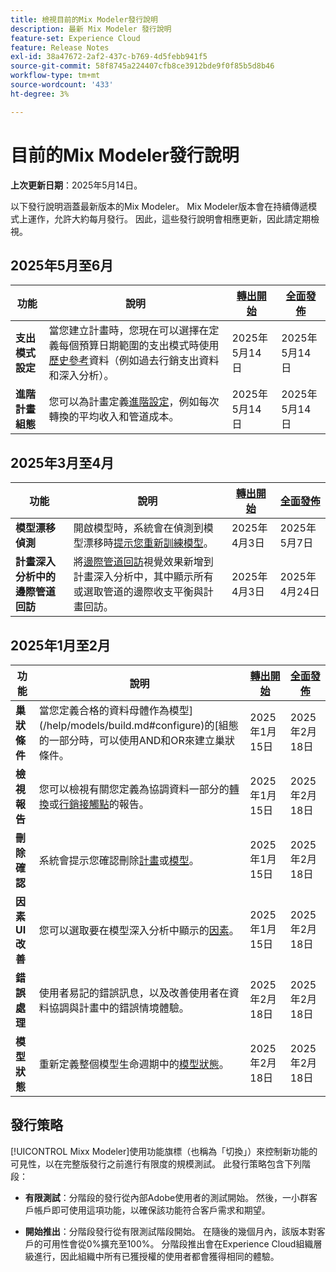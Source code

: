 ```yaml
---
title: 檢視目前的Mix Modeler發行說明
description: 最新 Mix Modeler 發行說明
feature-set: Experience Cloud
feature: Release Notes
exl-id: 38a47672-2af2-437c-b769-4d5febb941f5
source-git-commit: 58f8745a224407cfb8ce3912bde9f0f85b5d8b46
workflow-type: tm+mt
source-wordcount: '433'
ht-degree: 3%

---
```


# 目前的Mix Modeler發行說明

**上次更新日期**：2025年5月14日。

以下發行說明涵蓋最新版本的Mix Modeler。 Mix Modeler版本會在持續傳遞模式上運作，允許大約每月發行。 因此，這些發行說明會相應更新，因此請定期檢視。


## 2025年5月至6月

| 功能 | 說明 | [轉出開始](#release-strategy) | [全面發佈](#release-strategy) |
|---|---|---|---|
| **支出模式設定** | 當您建立計畫時，您現在可以選擇在定義每個預算日期範圍的支出模式時使用[歷史參考](/help/plans/build.md)資料（例如過去行銷支出資料和深入分析）。 | 2025年5月14日 | 2025年5月14日 |
| **進階計畫組態** | 您可以為計畫定義[進階設定](/help/plans/build.md)，例如每次轉換的平均收入和管道成本。 | 2025年5月14日 | 2025年5月14日 |

## 2025年3月至4月

| 功能 | 說明 | [轉出開始](#release-strategy) | [全面發佈](#release-strategy) |
|---|---|---|---|
| **模型漂移偵測** | 開啟模型時，系統會在偵測到模型漂移時[提示您重新訓練模型](/help/models/insights.md#model-drift)。 | 2025年4月3日 | 2025年5月7日 |
| **計畫深入分析中的邊際管道回訪** | 將[邊際管道回訪](/help/plans/insights.md#marginal-channel-return)視覺效果新增到計畫深入分析中，其中顯示所有或選取管道的邊際收支平衡與計畫回訪。 | 2025年4月3日 | 2025年4月24日 |


## 2025年1月至2月

| 功能 | 說明 | [轉出開始](#release-strategy) | [全面發佈](#release-strategy) |
|---|---|---|---|
| **巢狀條件** | 當您定義合格的資料母體作為模型](/help/models/build.md#configure)的[組態的一部分時，可以使用AND和OR來建立巢狀條件。 | 2025年1月15日 | 2025年2月18日 |
| **檢視報告** | 您可以檢視有關您定義為協調資料一部分的[轉換](/help/harmonize-data/conversions.md#view-report)或[行銷接觸點](/help/harmonize-data/marketing-touchpoints.md#view-report)的報告。 | 2025年1月15日 | 2025年2月18日 |
| **刪除確認** | 系統會提示您確認刪除[計畫](/help/plans/overview.md#delete-plans)或[模型](/help/models/overview.md#delete-models)。 | 2025年1月15日 | 2025年2月18日 |
| **因素UI改善** | 您可以選取要在模型深入分析中顯示的[因素](/help/models/insights.md#factors-beta)。 | 2025年1月15日 | 2025年2月18日 |
| **錯誤處理** | 使用者易記的錯誤訊息，以及改善使用者在資料協調與計畫中的錯誤情境體驗。 | 2025年2月18日 | 2025年2月18日 |
| **模型狀態** | 重新定義整個模型生命週期中的[模型狀態](/help/models/overview.md#manage-models)。 | 2025年2月18日 | 2025年2月18日 |


## 發行策略

[!UICONTROL Mixx Modeler]使用功能旗標（也稱為「切換」）來控制新功能的可見性，以在完整版發行之前進行有限度的規模測試。 此發行策略包含下列階段：

* **有限測試**：分階段的發行從內部Adobe使用者的測試開始。 然後，一小群客戶帳戶即可使用這項功能，以確保該功能符合客戶需求和期望。

* **開始推出**：分階段發行從有限測試階段開始。 在隨後的幾個月內，該版本對客戶的可用性會從0%擴充至100%。 分階段推出會在Experience Cloud組織層級進行，因此組織中所有已獲授權的使用者都會獲得相同的體驗。
